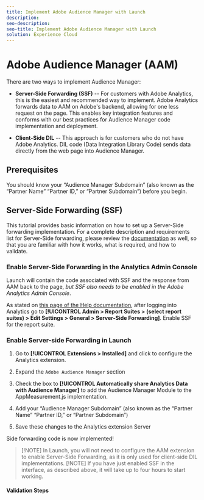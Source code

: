 ```yaml
---
title: Implement Adobe Audience Manager with Launch
description:
seo-description:
seo-title: Implement Adobe Audience Manager with Launch
solution: Experience Cloud
---
```


# Adobe Audience Manager (AAM)

There are two ways to implement Audience Manager:

* **Server-Side Forwarding (SSF)** -- For customers with Adobe Analytics, this is the easiest and recommended way to implement. Adobe Analytics forwards data to AAM on Adobe's backend, allowing for one less request on the page. This enables key integration features and conforms with our best practices for Audience Manager code implementation and deployment.

* **Client-Side DIL** -- This approach is for customers who do not have Adobe Analytics. DIL code (Data Integration Library Code) sends data directly from the web page into Audience Manager.

## Prerequisites

You should know your “Audience Manager Subdomain” (also known as the “Partner Name” “Partner ID,” or “Partner Subdomain”) before you begin.

## Server-Side Forwarding (SSF)

This tutorial provides basic information on how to set up a Server-Side forwarding implementation. For a complete description and requirements list for Server-Side forwarding, please review the [documentation](https://marketing.adobe.com/resources/help/en_US/reference/ssf.html) as well, so that you are familiar with how it works, what is required, and how to validate.

### Enable Server-Side Forwarding in the Analytics Admin Console

Launch will contain the code associated with SSF and the response from AAM back to the page, *but SSF also needs to be enabled in the Adobe Analytics Admin Console*.

As stated on [this page of the Help documentation](https://marketing.adobe.com/resources/help/en_US/reference/ssf.html), after logging into Analytics go to **[!UICONTROL Admin \> Report Suites \> (select report suites) \> Edit Settings \> General \> Server-Side Forwarding]**. Enable SSF for the report suite.

### Enable Server-side Forwarding in Launch

1. Go to **[!UICONTROL Extensions > Installed]** and click to configure the Analytics extension.

1. Expand the `Adobe Audience Manager` section

1. Check the box to **[!UICONTROL Automatically share Analytics Data with Audience Manager]** to add the Audience Manager Module to the AppMeasurement.js implementation.

1. Add your “Audience Manager Subdomain” (also known as the “Partner Name” “Partner ID,” or “Partner Subdomain”)

1. Save these changes to the Analytics extension Server

Side forwarding code is now implemented!

>[!NOTE] In Launch, you will not need to configure the AAM extension to enable Server-Side Forwarding, as it is only used for client-side DIL implementations.
>[!NOTE] If you have just enabled SSF in the interface, as described
above, it will take up to four hours to start working.

#### Validation Steps
